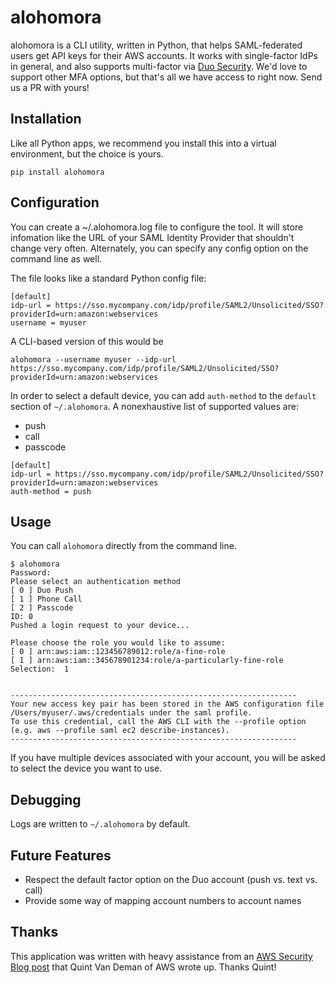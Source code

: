 # alohomora

alohomora is a CLI utility, written in Python, that helps SAML-federated users
get API keys for their AWS accounts.  It works with single-factor IdPs in
general, and also supports multi-factor via [Duo Security](https://duo.com).
We'd love to support other MFA options, but that's all we have access to right
now.  Send us a PR with yours!


## Installation

Like all Python apps, we recommend you install this into a virtual environment,
but the choice is yours.

    pip install alohomora


## Configuration

You can create a ~/.alohomora.log file to configure the tool.  It will store
infomation like the URL of your SAML Identity Provider that shouldn't change
very often.  Alternately, you can specify any config option on the command line
as well.

The file looks like a standard Python config file:

```
[default]
idp-url = https://sso.mycompany.com/idp/profile/SAML2/Unsolicited/SSO?providerId=urn:amazon:webservices
username = myuser
```

A CLI-based version of this would be

```
alohomora --username myuser --idp-url https://sso.mycompany.com/idp/profile/SAML2/Unsolicited/SSO?providerId=urn:amazon:webservices
```

In order to select a default device, you can add `auth-method` to the `default` section of `~/.alohomora`. A nonexhaustive list of supported values are:
- push
- call
- passcode

```
[default]
idp-url = https://sso.mycompany.com/idp/profile/SAML2/Unsolicited/SSO?providerId=urn:amazon:webservices
auth-method = push
```


## Usage

You can call `alohomora` directly from the command line.

```
$ alohomora
Password:
Please select an authentication method
[ 0 ] Duo Push
[ 1 ] Phone Call
[ 2 ] Passcode
ID: 0
Pushed a login request to your device...

Please choose the role you would like to assume:
[ 0 ] arn:aws:iam::123456789012:role/a-fine-role
[ 1 ] arn:aws:iam::345678901234:role/a-particularly-fine-role
Selection:  1


----------------------------------------------------------------
Your new access key pair has been stored in the AWS configuration file /Users/myuser/.aws/credentials under the saml profile.
To use this credential, call the AWS CLI with the --profile option (e.g. aws --profile saml ec2 describe-instances).
----------------------------------------------------------------
```

If you have multiple devices associated with your account, you will be asked to
select the device you want to use.


## Debugging

Logs are written to `~/.alohomora` by default.


## Future Features

  * Respect the default factor option on the Duo account (push vs. text vs. call)
  * Provide some way of mapping account numbers to account names


## Thanks

This application was written with heavy assistance from an 
[AWS Security Blog post](http://blogs.aws.amazon.com/security/post/TxU0AVUS9J00FP/How-to-Implement-a-General-Solution-for-Federated-API-CLI-Access-Using-SAML-2-0) 
that Quint Van Deman of AWS wrote up.  Thanks Quint!
